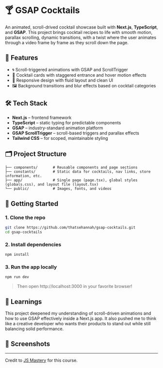 # 🍸 GSAP Cocktails

An animated, scroll-drived cocktail showcase built with **Next.js**, **TypeScript**, and **GSAP**. This project brings cocktail recipes to life with smooth motion, parallax scrolling, dynamic transitions, with a twist where the user animates through a video frame by frame as they scroll down the page.

## 🌟 Features

- 🌀 Scroll-triggered animations with GSAP and ScrollTrigger
- 🍹 Cocktail cards with staggered entrance and hover motion effects
- 🌈 Responsive design with fluid layout and clean UI
- 🖼️ Background transitions and blur effects based on cocktail categories

## 🛠 Tech Stack

- **Next.js** – frontend framework
- **TypeScript** – static typing for predictable components
- **GSAP** – industry-standard animation platform
- **GSAP ScrollTrigger** – scroll-based triggers and parallax effects
- **Tailwind CSS** – for scoped, maintainable styling

## 🗂️ Project Structure

```
├── components/       # Reusable components and page sections
├── constants/        # Static data for cocktails, nav links, store information, etc.
├── app/              # Single page (page.tsx), global styles (globals.css), and layout file (layout.tsx)
└── public/           # Images, fonts, and videos
```

## 🚀 Getting Started

### 1. Clone the repo

```bash
git clone https://github.com/thatsehannah/gsap-cocktails.git
cd gsap-cocktails
```

### 2. Install dependencies

```bash
npm install
```

### 3. Run the app locally

```bash
npm run dev
```

> Then open http://localhost:3000 in your favorite browser!

## 🧠 Learnings

This project deepened my understanding of scroll-driven animations and how to use GSAP effectively inside a Next.js app. It also pushed me to think like a creative developer who wants their products to stand out while still balancing solid performance.

## 📸 Screenshots

---

Credit to [JS Mastery](https://github.com/adrianhajdin/gsap_cocktails) for this course.
